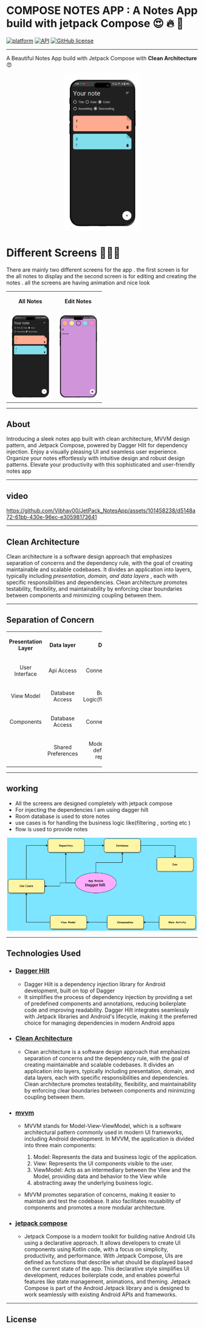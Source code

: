 # COMPOSE NOTES APP : A Notes App build with jetpack Compose 😍 🔥 🎉

[![platform](https://img.shields.io/badge/platform-Android-yellow.svg)](https://www.android.com)
[![API](https://img.shields.io/badge/API-21%2B-brightgreen.svg?style=flat)](https://android-arsenal.com/api?level=21)
[![GitHub license](https://img.shields.io/badge/License-Apache.0-blue.svg)]()

---

A Beautiful Notes App build with Jetpack Compose with <B>Clean Architecture</b> 😍

<div align="center">
<img src = "./assets/img1.png" width="200px" />

</div>

# Different Screens 📱📲📳

There are mainly two different screens for the app . the first screen is for the all notes to display and the second screen is for editing and creating the notes . all the screens are having animation and nice look

<table style="width:50%">
  <tr>
    <th><p p align="center"> All Notes </p> </th>
    <th><p p align="center"> Edit Notes </th> </p>
  </tr>
  <tr>
    <td><div  align="center"><img src = "./assets/img1.png" width="200px" /></td> </div>
    <td><div  align="center"><img src = "./assets/img2.png" width="200px" /></td></div>
  </td> 
   
  </tr>
</table>

---

## About

Introducing a sleek notes app built with clean architecture, MVVM design pattern, and Jetpack Compose, 
powered by Dagger Hilt for dependency injection. Enjoy a visually pleasing UI and seamless user experience.
Organize your notes effortlessly with intuitive design and robust design patterns.
Elevate your productivity with this sophisticated and user-friendly notes app

---

## video

https://github.com/Vibhav00/JetPack_NotesApp/assets/101458238/d5148a72-61bb-430e-96ec-e30598173641

---

## Clean Architecture

Clean architecture is a software design approach that emphasizes separation of concerns and the dependency rule,
with the goal of creating maintainable and scalable codebases. 
It divides an application into layers, typically including <i>presentation, domain, and data layers </i>, 
each with specific responsibilities and dependencies.
Clean architecture promotes testability, flexibility, and 
maintainability by enforcing clear boundaries between components and minimizing coupling between them.

---

## Separation of Concern

<table style="width:50%">
  <tr>
    <th><p p align="center">Presentation Layer </p> </th>
    <th><p p align="center"> Data layer  </p></th> 
    <th><p p align="center"> Domain  </p></th> 
  </tr>
  <tr>
    <td><p p align="center"> User Interface  </p></td>
    <td><p p align="center"> Api Access  </p></td>
     <td><p p align="center"> Connecting Layer  </p></td> 
  </tr>
  <tr>
    <td><p p align="center"> View Model  </p></td>
    <td><p p align="center"> Database Access </p></td>
     <td><p p align="center"> Business Logic(filter,sort,etc)  </p></td> 
  </tr>
  <tr>
    <td><p p align="center"> Components  </p></td>
    <td><p p align="center"> Database Access </p></td>
     <td><p p align="center"> Connecting Layer  </p></td> 
  </tr>
  <tr>
    <td><p p align="center">   </p></td>
    <td><p p align="center"> Shared Preferences </p></td>
     <td><p p align="center"> Model classes , definition to repository  </p></td> 
  </tr>
</table>

---

## working

- All the screens are designed completely with jetpack compose
- For injecting the dependencies I am using dagger hilt
- Room database is used to store notes
- use cases is for handling the business logic like(filtering , sorting etc )
- flow is used to provide notes

<div align="center"><img src="./assets/dia.png" width="500px"></div>

---

## Technologies Used

- ### [Dagger Hilt ]
  - Dagger Hilt is a dependency injection library for Android development, built on top of Dagger
  - It simplifies the process of dependency injection by providing a set of predefined components and annotations, reducing boilerplate code and improving readability. Dagger Hilt integrates seamlessly with Jetpack libraries and Android's lifecycle, making it the preferred choice for managing dependencies in modern Android apps
- ### [Clean Architecture]
  - Clean architecture is a software design approach that emphasizes separation of concerns and the dependency rule, with the goal of creating maintainable and scalable codebases. It divides an application into layers, typically including presentation, domain, and data layers, each with specific responsibilities and dependencies. Clean architecture promotes testability, flexibility, and maintainability by enforcing clear boundaries between components and minimizing coupling between them.
- ### [mvvm ]

  - MVVM stands for Model-View-ViewModel, which is a software architectural pattern commonly used in modern UI frameworks, including Android development. In MVVM, the application is divided into three main components:

    1.  Model: Represents the data and business logic of the application.
    2.  View: Represents the UI components visible to the user.
    3.  ViewModel: Acts as an intermediary between the View and the Model, providing data and behavior to the View while
    4.  abstracting away the underlying business logic.

  - MVVM promotes separation of concerns, making it easier to maintain and test the codebase. It also facilitates reusability of components and promotes a more modular architecture.

- ### [jetpack compose]
  - Jetpack Compose is a modern toolkit for building native Android UIs using a declarative approach. It allows developers to create UI components using Kotlin code, with a focus on simplicity, productivity, and performance. With Jetpack Compose, UIs are defined as functions that describe what should be displayed based on the current state of the app. This declarative style simplifies UI development, reduces boilerplate code, and enables powerful features like state management, animations, and theming. Jetpack Compose is part of the Android Jetpack library and is designed to work seamlessly with existing Android APIs and frameworks.

---

## License

```

```

[mvvm]: https://www.geeksforgeeks.org/mvvm-model-view-viewmodel-architecture-pattern-in-android/
[Clean Architecture]: https://betterprogramming.pub/the-clean-architecture-beginners-guide-e4b7058c1165#:~:text=The%20Clean%20Architecture%20is%20the,over%20the%20years.
[Dagger Hilt ]: https://developer.android.com/training/dependency-injection/hilt-android
[jetpack compose ]: https://developer.android.com/develop/ui/compose/documentation
